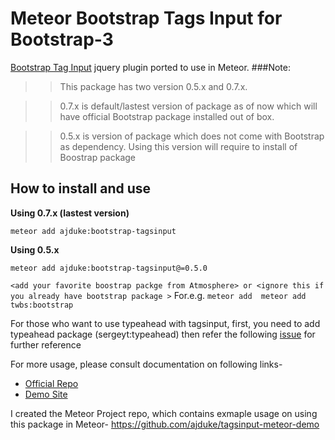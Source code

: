 
# Meteor Bootstrap Tags Input for Bootstrap-3 


[Bootstrap Tag Input](https://github.com/timschlechter/bootstrap-tagsinput) jquery plugin ported to use in Meteor.
###Note: 
>>This package has two version 0.5.x and 0.7.x.

>>0.7.x is default/lastest version of package as of now which will have official Bootstrap package installed out of box.

>>0.5.x is version of package which does not come with Bootstrap as dependency. Using this version will require to install of Boostrap package 


## How to install and use 

**Using 0.7.x (lastest version)**

`meteor add ajduke:bootstrap-tagsinput`


**Using 0.5.x**

`meteor add ajduke:bootstrap-tagsinput@=0.5.0`

`<add your favorite boostrap packge from Atmosphere> or <ignore this if you already have bootstrap package >`
For.e.g.
`meteor add  meteor add twbs:bootstrap`


For those who want to use typeahead with tagsinput,
first, you need to add typeahead package (sergeyt:typeahead) then refer the following [issue](https://github.com/ajduke/meteor-bootstrap-tagsinput/issues/11#issuecomment-115979996) for further reference




For more usage, please consult documentation on following links-


- [Official Repo](https://github.com/timschlechter/bootstrap-tagsinput)
- [Demo Site](http://timschlechter.github.io/bootstrap-tagsinput/examples/)

I created the Meteor Project repo, which contains exmaple usage on using this package in Meteor- https://github.com/ajduke/tagsinput-meteor-demo

